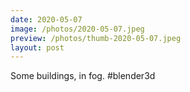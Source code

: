```yaml
---
date: 2020-05-07
image: /photos/2020-05-07.jpeg
preview: /photos/thumb-2020-05-07.jpeg
layout: post
---
```


Some buildings, in fog. #blender3d
